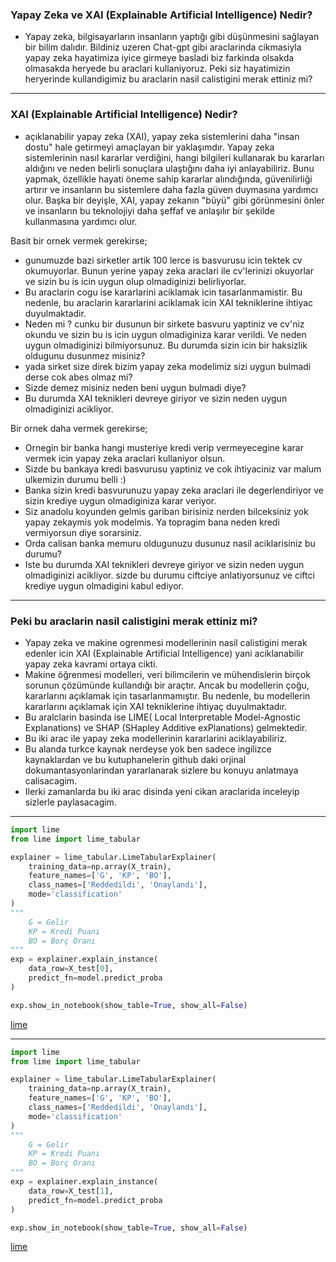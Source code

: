 ### Yapay Zeka ve XAI (Explainable Artificial Intelligence) Nedir?

- Yapay zeka, bilgisayarların insanların yaptığı gibi düşünmesini sağlayan bir bilim dalıdır. Bildiniz uzeren Chat-gpt gibi araclarinda cikmasiyla yapay zeka hayatimiza iyice girmeye basladi biz farkinda olsakda olmasakda heryede bu araclari kullaniyoruz. Peki siz hayatimizin heryerinde kullandigimiz bu araclarin nasil calistigini merak ettiniz mi?

---

### XAI (Explainable Artificial Intelligence) Nedir?

- açıklanabilir yapay zeka (XAI), yapay zeka sistemlerini daha "insan dostu" hale getirmeyi amaçlayan bir yaklaşımdır. Yapay zeka sistemlerinin nasıl kararlar verdiğini, hangi bilgileri kullanarak bu kararları aldığını ve neden belirli sonuçlara ulaştığını daha iyi anlayabiliriz. Bunu yapmak, özellikle hayati öneme sahip kararlar alındığında, güvenilirliği artırır ve insanların bu sistemlere daha fazla güven duymasına yardımcı olur. Başka bir deyişle, XAI, yapay zekanın "büyü" gibi görünmesini önler ve insanların bu teknolojiyi daha şeffaf ve anlaşılır bir şekilde kullanmasına yardımcı olur.

Basit bir ornek vermek gerekirse;

- gunumuzde bazi sirketler artik 100 lerce is basvurusu icin tektek cv okumuyorlar. Bunun yerine yapay zeka araclari ile cv'lerinizi okuyorlar ve sizin bu is icin uygun olup olmadiginizi belirliyorlar.
- Bu araclarin cogu ise kararlarini aciklamak icin tasarlanmamistir. Bu nedenle, bu araclarin kararlarini aciklamak icin XAI tekniklerine ihtiyac duyulmaktadir.
- Neden mi ? cunku bir dusunun bir sirkete basvuru yaptiniz ve cv'niz okundu ve sizin bu is icin uygun olmadiginiza karar verildi. Ve neden uygun olmadiginizi bilmiyorsunuz. Bu durumda sizin icin bir haksizlik oldugunu dusunmez misiniz?
- yada sirket size direk bizim yapay zeka modelimiz sizi uygun bulmadi derse cok abes olmaz mi?
- Sizde demez misiniz neden beni uygun bulmadi diye?
- Bu durumda XAI teknikleri devreye giriyor ve sizin neden uygun olmadiginizi acikliyor.

Bir ornek daha vermek gerekirse;

- Ornegin bir banka hangi musteriye kredi verip vermeyecegine karar vermek icin yapay zeka araclari kullaniyor olsun.
- Sizde bu bankaya kredi basvurusu yaptiniz ve cok ihtiyaciniz var malum ulkemizin durumu belli :)
- Banka sizin kredi basvurunuzu yapay zeka araclari ile degerlendiriyor ve sizin krediye uygun olmadiginiza karar veriyor.
- Siz anadolu koyunden gelmis gariban birisiniz nerden bilceksiniz yok yapay zekaymis yok modelmis. Ya topragim bana neden kredi vermiyorsun diye sorarsiniz.
- Orda calisan banka memuru oldugunuzu dusunuz nasil aciklarisiniz bu durumu?
- Iste bu durumda XAI teknikleri devreye giriyor ve sizin neden uygun olmadiginizi acikliyor. sizde bu durumu ciftciye anlatiyorsunuz ve ciftci krediye uygun olmadigini kabul ediyor.

---

### Peki bu araclarin nasil calistigini merak ettiniz mi?

- Yapay zeka ve makine ogrenmesi modellerinin nasil calistigini merak edenler icin XAI (Explainable Artificial Intelligence) yani aciklanabilir yapay zeka kavrami ortaya cikti.
- Makine öğrenmesi modelleri, veri bilimcilerin ve mühendislerin birçok sorunun çözümünde kullandığı bir araçtır. Ancak bu modellerin çoğu, kararlarını açıklamak için tasarlanmamıştır. Bu nedenle, bu modellerin kararlarını açıklamak için XAI tekniklerine ihtiyaç duyulmaktadır.
- Bu aralclarin basinda ise LIME( Local Interpretable Model-Agnostic Explanations) ve SHAP (SHapley Additive exPlanations) gelmektedir.
- Bu iki arac ile yapay zeka modellerinin kararlarini aciklayabiliriz.
- Bu alanda turkce kaynak nerdeyse yok ben sadece ingilizce kaynaklardan ve bu kutuphanelerin github daki orjinal dokumantasyonlarindan yararlanarak sizlere bu konuyu anlatmaya calisacagim.
- Ilerki zamanlarda bu iki arac disinda yeni cikan araclarida inceleyip sizlerle paylasacagim.

---

```python
import lime
from lime import lime_tabular

explainer = lime_tabular.LimeTabularExplainer(
    training_data=np.array(X_train),
    feature_names=['G', 'KP', 'BO'],
    class_names=['Reddedildi', 'Onaylandı'],
    mode='classification'
)
"""
    G = Gelir
    KP = Kredi Puanı
    BO = Borç Oranı
"""
exp = explainer.explain_instance(
    data_row=X_test[0],
    predict_fn=model.predict_proba
)

exp.show_in_notebook(show_table=True, show_all=False)
```

[lime](lime_output_1.png)

---

```python
import lime
from lime import lime_tabular

explainer = lime_tabular.LimeTabularExplainer(
    training_data=np.array(X_train),
    feature_names=['G', 'KP', 'BO'],
    class_names=['Reddedildi', 'Onaylandı'],
    mode='classification'
)
"""
    G = Gelir
    KP = Kredi Puanı
    BO = Borç Oranı
"""
exp = explainer.explain_instance(
    data_row=X_test[1],
    predict_fn=model.predict_proba
)

exp.show_in_notebook(show_table=True, show_all=False)
```

[lime](lime_output_2.png)

